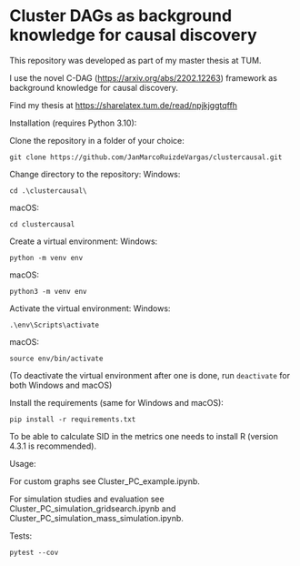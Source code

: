 # Cluster DAGs as background knowledge for causal discovery

This repository was developed as part of my master thesis at TUM. 

I use the novel C-DAG (https://arxiv.org/abs/2202.12263) framework as background knowledge for causal discovery. 

Find my thesis at https://sharelatex.tum.de/read/npjkjggtqffh

Installation (requires Python 3.10): 

Clone the repository in a folder of your choice:
```
git clone https://github.com/JanMarcoRuizdeVargas/clustercausal.git
```


Change directory to the repository:
Windows:
```
cd .\clustercausal\
```
macOS:
```
cd clustercausal
```


Create a  virtual environment:
Windows:
```
python -m venv env
```
macOS:
```
python3 -m venv env
```


Activate the virtual environment:
Windows:
```
.\env\Scripts\activate
```
macOS:
```
source env/bin/activate
```

(To deactivate the virtual environment after one is done, run ```deactivate``` for both Windows and macOS)


Install the requirements (same for Windows and macOS):
```
pip install -r requirements.txt
```

To be able to calculate SID in the metrics one needs to install R (version 4.3.1 is recommended). 


Usage: 

For  custom graphs see Cluster_PC_example.ipynb. 

For simulation studies and evaluation see Cluster_PC_simulation_gridsearch.ipynb and Cluster_PC_simulation_mass_simulation.ipynb. 

Tests:    

```
pytest --cov
```
